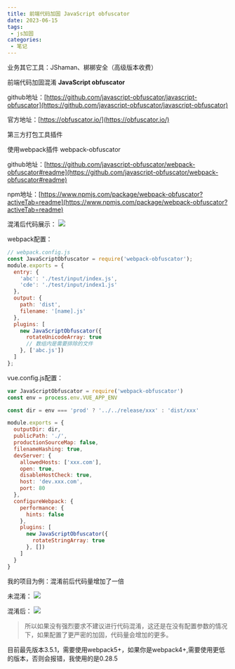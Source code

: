 ```yaml
---
title: 前端代码加固 JavaScript obfuscator
date: 2023-06-15
tags:
 - js加固
categories: 
 - 笔记
---
```


业务其它工具：JShaman、梆梆安全（高级版本收费）

前端代码加固混淆 <b>JavaScript obfuscator </b>

github地址：[https://github.com/javascript-obfuscator/javascript-obfuscator](https://github.com/javascript-obfuscator/javascript-obfuscator)

官方地址：[https://obfuscator.io/](https://obfuscator.io/)

第三方打包工具插件

使用webpack插件   webpack-obfuscator

github地址：[https://github.com/javascript-obfuscator/webpack-obfuscator#readme](https://github.com/javascript-obfuscator/webpack-obfuscator#readme)

npm地址：[https://www.npmjs.com/package/webpack-obfuscator?activeTab=readme](https://www.npmjs.com/package/webpack-obfuscator?activeTab=readme)


混淆后代码展示：
![](/20230615/1.png)

webpack配置：
```js
// webpack.config.js
const JavaScriptObfuscator = require('webpack-obfuscator');
module.exports = {
  entry: {
    'abc': './test/input/index.js',
    'cde': './test/input/index1.js'
  },
  output: {
    path: 'dist',
    filename: '[name].js'
  },
  plugins: [
    new JavaScriptObfuscator({
      rotateUnicodeArray: true
      // 数组内是需要排除的文件
    }, ['abc.js'])
  ]
};
```
vue.config.js配置：
```javascript
var JavaScriptObfuscator = require('webpack-obfuscator')
const env = process.env.VUE_APP_ENV

const dir = env === 'prod' ? '../../release/xxx' : 'dist/xxx'

module.exports = {
  outputDir: dir,
  publicPath: './',
  productionSourceMap: false,
  filenameHashing: true,
  devServer: {
    allowedHosts: ['xxx.com'],
    open: true,
    disableHostCheck: true,
    host: 'dev.xxx.com',
    port: 80
  },
  configureWebpack: {
    performance: {
      hints: false
    },
    plugins: [
      new JavaScriptObfuscator({
        rotateStringArray: true
      }, [])
    ]
  }
}
```

我的项目为例：混淆前后代码量增加了一倍

未混淆：
![](/20230615/jiagu1.png)

混淆后：
![](/20230615/jiagu2.png)

>所以如果没有强烈要求不建议进行代码混淆，这还是在没有配置参数的情况下，如果配置了更严密的加固，代码量会增加的更多。

目前最先版本3.5.1，需要使用webpack5+，如果你是webpack4+,需要使用更低的版本，否则会报错，我使用的是0.28.5